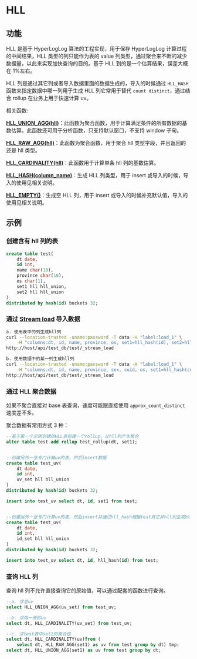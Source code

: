 # HLL

## 功能

HLL 是基于 HyperLogLog 算法的工程实现，用于保存 HyperLogLog 计算过程的中间结果，HLL 类型的列只能作为表的 value 列类型，通过聚合来不断的减少数据量，以此来实现加快查询的目的。基于 HLL 到的是一个估算结果，误差大概在 1%左右。

HLL 列是通过其它列或者导入数据里面的数据生成的，导入的时候通过 `HLL_HASH` 函数来指定数据中哪一列用于生成 HLL 列它常用于替代 `count distinct`，通过结合 rollup 在业务上用于快速计算 uv。

相关函数:

**[HLL_UNION_AGG(hll)](/sql-reference/sql-functions/aggregate-functions/hll_union_agg.md)**：此函数为聚合函数，用于计算满足条件的所有数据的基数估算。此函数还可用于分析函数，只支持默认窗口，不支持 window 子句。

**[HLL_RAW_AGG(hll)](../../sql-functions/aggregate-functions/hll_raw_agg.md)**：此函数为聚合函数，用于聚合 hll 类型字段，并且返回的还是 hll 类型。

**[HLL_CARDINALITY(hll)](../../sql-functions/scalar-functions/hll_cardinality.md)**：此函数用于计算单条 hll 列的基数估算。

**[HLL_HASH(column_name)](../../sql-functions/aggregate-functions/hll_hash.md)**：生成 HLL 列类型，用于 insert 或导入的时候，导入的使用见相关说明。

**[HLL_EMPTY()](../../sql-functions/aggregate-functions/hll_empty.md)**：生成空 HLL 列，用于 insert 或导入的时候补充默认值，导入的使用见相关说明。

## 示例

### 创建含有 hll 列的表

```sql
create table test(
    dt date,
    id int,
    name char(10),
    province char(10),
    os char(1),
    set1 hll hll_union,
    set2 hll hll_union
)
distributed by hash(id) buckets 32;
```

### 通过 [Stream load](../data-manipulation/STREAM%20LOAD.md) 导入数据

```bash
a. 使用表中的列生成hll列
curl --location-trusted -uname:password -T data -H "label:load_1" \
    -H "columns:dt, id, name, province, os, set1=hll_hash(id), set2=hll_hash(name)"
http://host/api/test_db/test/_stream_load

b. 使用数据中的某一列生成hll列
curl --location-trusted -uname:password -T data -H "label:load_1" \
    -H "columns:dt, id, name, province, sex, cuid, os, set1=hll_hash(cuid), set2=hll_hash(os)"
http://host/api/test_db/test/_stream_load
```

### 通过 HLL 聚合数据

如果不聚合直接对 base 表查询，速度可能跟直接使用 `approx_count_distinct` 速度差不多。

聚合数据有常用方式 3 种：

```sql
--基于第一个示例创建的HLL表创建一个rollup，让hll列产生聚合
alter table test add rollup test_rollup(dt, set1);


--创建另外一张专门计算uv的表，然后insert数据
create table test_uv(
    dt date,
    id int,
    uv_set hll hll_union
)
distributed by hash(id) buckets 32;

insert into test_uv select dt, id, set1 from test;


--创建另外一张专门计算uv的表，然后insert并通过hll_hash根据test其它非hll列生成hll列
create table test_uv(
    dt date,
    id int,
    id_set hll hll_union
)
distributed by hash(id) buckets 32;

insert into test_uv select dt, id, hll_hash(id) from test;
```

### 查询 HLL 列

查询 hll 列不允许直接查询它的原始值，可以通过配套的函数进行查询。

```sql
--a. 求总uv
select HLL_UNION_AGG(uv_set) from test_uv;

--b. 求每一天的uv
select dt, HLL_CARDINALITY(uv_set) from test_uv;

--c. 求test表中set1的聚合值
select dt, HLL_CARDINALITY(uv)from (
    select dt, HLL_RAW_AGG(set1) as uv from test group by dt) tmp;
select dt, HLL_UNION_AGG(set1) as uv from test group by dt;
```
